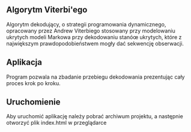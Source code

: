 ## Algorytm Viterbi'ego

Algorytm dekodujący, o strategii programowania dynamicznego, opracowany przez Andrew Viterbiego stosowany przy modelowaniu ukrytych modeli Markowa przy dekodowaniu stanóœ ukrytych, które z największym prawdopodobieństwem mogły dać sekwencję obserwacji. 

## Aplikacja

Program pozwala na zbadanie przebiegu dekodowania prezentując cały proces krok po kroku.

## Uruchomienie

Aby uruchomić aplikację należy pobrać archiwum projektu, a następnie otworzyć plik index.html w przeglądarce
